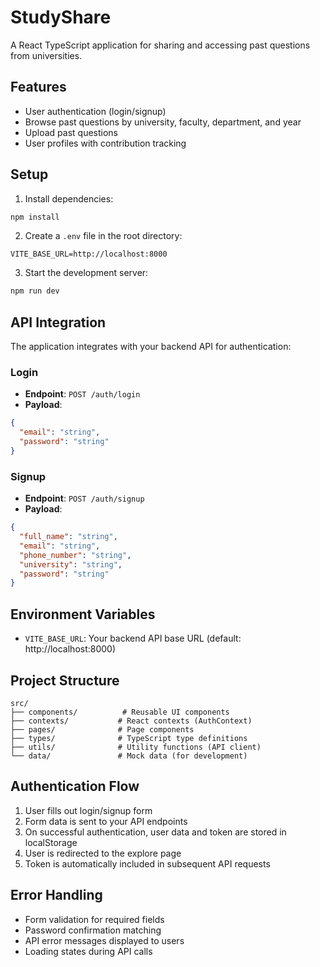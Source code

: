 # StudyShare

A React TypeScript application for sharing and accessing past questions from universities.

## Features

- User authentication (login/signup)
- Browse past questions by university, faculty, department, and year
- Upload past questions
- User profiles with contribution tracking

## Setup

1. Install dependencies:

```bash
npm install
```

2. Create a `.env` file in the root directory:

```env
VITE_BASE_URL=http://localhost:8000
```

3. Start the development server:

```bash
npm run dev
```

## API Integration

The application integrates with your backend API for authentication:

### Login

- **Endpoint**: `POST /auth/login`
- **Payload**:

```json
{
  "email": "string",
  "password": "string"
}
```

### Signup

- **Endpoint**: `POST /auth/signup`
- **Payload**:

```json
{
  "full_name": "string",
  "email": "string",
  "phone_number": "string",
  "university": "string",
  "password": "string"
}
```

## Environment Variables

- `VITE_BASE_URL`: Your backend API base URL (default: http://localhost:8000)

## Project Structure

```
src/
├── components/          # Reusable UI components
├── contexts/           # React contexts (AuthContext)
├── pages/              # Page components
├── types/              # TypeScript type definitions
├── utils/              # Utility functions (API client)
└── data/               # Mock data (for development)
```

## Authentication Flow

1. User fills out login/signup form
2. Form data is sent to your API endpoints
3. On successful authentication, user data and token are stored in localStorage
4. User is redirected to the explore page
5. Token is automatically included in subsequent API requests

## Error Handling

- Form validation for required fields
- Password confirmation matching
- API error messages displayed to users
- Loading states during API calls
